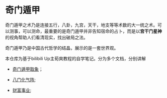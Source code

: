 # 奇门遁甲
奇门遁甲之术乃是连接五行，八卦，九宫，天干，地支等等术数的大一统之术。可以测事，可以测命，最重要的是奇门遁甲并非告知宿命的占卜，而是以**宫干门星神**的视角帮助人们看清现实，找出破局之法。

奇门遁甲乃是中国古代哲学的结晶，展示的是一套世界观。

本仓库为基于bilibili Up主荀爽教程的自学笔记。分为多个文档，分别讲解

+ [奇门遁甲取象](https://github.com/QiuYi111/QIMENDUJIA/blob/master/%E5%A5%87%E9%97%A8%E9%81%81%E7%94%B2%E5%8F%96%E8%B1%A1.md)；

+ [八门化气阵](https://github.com/QiuYi111/QIMENDUJIA/blob/master/%E5%85%AB%E9%97%A8%E5%8C%96%E6%B0%94.md);

+ [财富事业](https://github.com/QiuYi111/QiMenDunJia/blob/master/%E8%B4%A2%E5%AF%8C%E4%BA%8B%E4%B8%9A.md);
